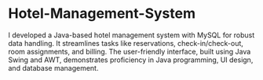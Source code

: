# Hotel-Management-System
I developed a Java-based hotel management system with MySQL for robust data handling. It streamlines tasks like reservations, check-in/check-out, room assignments, and billing. The user-friendly interface, built using Java Swing and AWT, demonstrates proficiency in Java programming, UI design, and database management.
